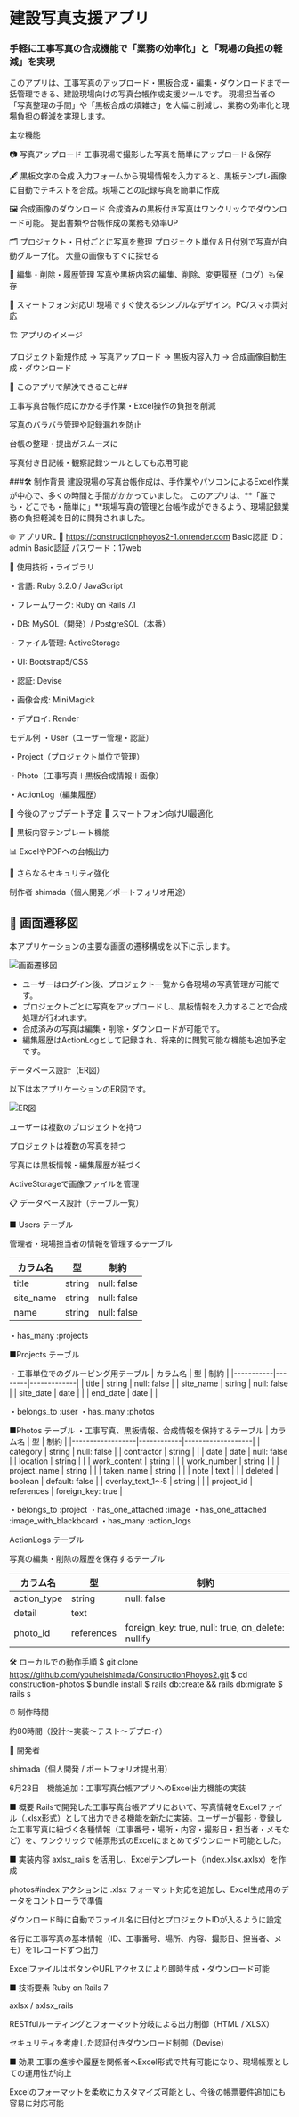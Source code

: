 # 建設写真支援アプリ

### 手軽に工事写真の合成機能で「業務の効率化」と「現場の負担の軽減」を実現

このアプリは、工事写真のアップロード・黒板合成・編集・ダウンロードまで一括管理できる、建設現場向けの写真台帳作成支援ツールです。
現場担当者の「写真整理の手間」や「黒板合成の煩雑さ」を大幅に削減し、業務の効率化と現場負担の軽減を実現します。

主な機能

📷 写真アップロード
   工事現場で撮影した写真を簡単にアップロード＆保存

🖋️ 黒板文字の合成
   入力フォームから現場情報を入力すると、黒板テンプレ画像に自動でテキストを合成。現場ごとの記録写真を簡単に作成
   
🖼️ 合成画像のダウンロード
  合成済みの黒板付き写真はワンクリックでダウンロード可能。
  提出書類や台帳作成の業務も効率UP

🗂️ プロジェクト・日付ごとに写真を整理
プロジェクト単位＆日付別で写真が自動グループ化。
大量の画像もすぐに探せる

📝 編集・削除・履歴管理
写真や黒板内容の編集、削除、変更履歴（ログ）も保存

📱 スマートフォン対応UI
現場ですぐ使えるシンプルなデザイン。PC/スマホ両対応

🏗️ アプリのイメージ

プロジェクト新規作成 → 写真アップロード → 黒板内容入力 → 合成画像自動生成・ダウンロード


🎯 このアプリで解決できること##

工事写真台帳作成にかかる手作業・Excel操作の負担を削減

写真のバラバラ管理や記録漏れを防止

台帳の整理・提出がスムーズに

写真付き日記帳・観察記録ツールとしても応用可能

###🛠️ 制作背景
 建設現場の写真台帳作成は、手作業やパソコンによるExcel作業が中心で、多くの時間と手間がかかっていました。
このアプリは、**「誰でも・どこでも・簡単に」**現場写真の管理と台帳作成ができるよう、現場記録業務の負担軽減を目的に開発されました。

🌐 アプリURL
 🔗 https://constructionphoyos2-1.onrender.com
 Basic認証 ID：admin
 Basic認証 パスワード：17web


🧱 使用技術・ライブラリ

・言語: Ruby 3.2.0 / JavaScript

・フレームワーク: Ruby on Rails 7.1

・DB: MySQL（開発）/ PostgreSQL（本番）

・ファイル管理: ActiveStorage

・UI: Bootstrap5/CSS

・認証: Devise

・画像合成: MiniMagick

・デプロイ: Render

モデル例
・User（ユーザー管理・認証）

・Project（プロジェクト単位で管理）

・Photo（工事写真＋黒板合成情報＋画像）

・ActionLog（編集履歴）

🚀 今後のアップデート予定
📱 スマートフォン向けUI最適化

📝 黒板内容テンプレート機能

📊 ExcelやPDFへの台帳出力

🔐 さらなるセキュリティ強化

制作者
shimada（個人開発／ポートフォリオ用途）

## 🧭 画面遷移図

本アプリケーションの主要な画面の遷移構成を以下に示します。

![画面遷移図](https://gyazo.com/7cc657e81ca4f6e584c4bcdbbdfdf26c/raw)

- ユーザーはログイン後、プロジェクト一覧から各現場の写真管理が可能です。
- プロジェクトごとに写真をアップロードし、黒板情報を入力することで合成処理が行われます。
- 合成済みの写真は編集・削除・ダウンロードが可能です。
- 編集履歴はActionLogとして記録され、将来的に閲覧可能な機能も追加予定です。

データベース設計（ER図）

以下は本アプリケーションのER図です。

![ER図](https://gyazo.com/8488fa9eb08a09639360788814f2918c/raw)


ユーザーは複数のプロジェクトを持つ

プロジェクトは複数の写真を持つ

写真には黒板情報・編集履歴が紐づく

ActiveStorageで画像ファイルを管理


📋 データベース設計（テーブル一覧）

■ Users テーブル

管理者・現場担当者の情報を管理するテーブル

| カラム名     | 型     | 制約        |
|-----------|--------|-------------|
| title     | string | null: false |
| site_name | string | null: false |
| name      | string | null: false |
・has_many :projects

■Projects テーブル

・工事単位でのグルーピング用テーブル
| カラム名     | 型     | 制約        |
|-----------|--------|-------------|
| title     | string | null: false |
| site_name | string | null: false |
| site_date | date   |             |
| end_date  | date   |             |

・belongs_to :user
・has_many :photos

■Photos テーブル
・工事写真、黒板情報、合成情報を保持するテーブル
| カラム名            | 型         | 制約              |
|------------------|------------|-------------------|
| category         | string     | null: false       |
| contractor       | string     |                   |
| date             | date       | null: false       |
| location         | string     |                   |
| work_content     | string     |                   |
| work_number      | string     |                   |
| project_name     | string     |                   |
| taken_name       | string     |                   |
| note             | text       |                   |
| deleted          | boolean    | default: false    |
| overlay_text_1～5 | string     |                   |
| project_id       | references | foreign_key: true |

・belongs_to :project
・has_one_attached :image
・has_one_attached :image_with_blackboard
・has_many :action_logs

ActionLogs テーブル

写真の編集・削除の履歴を保存するテーブル

| カラム名       | 型         | 制約                                              |
|-------------|------------|---------------------------------------------------|
| action_type | string     | null: false                                       |
| detail      | text       |                                                   |
| photo_id    | references | foreign_key: true, null: true, on_delete: nullify |

🛠️ ローカルでの動作手順
$ git clone https://github.com/youheishimada/ConstructionPhoyos2.git
$ cd construction-photos
$ bundle install
$ rails db:create && rails db:migrate
$ rails s

⏰ 制作時間

約80時間（設計〜実装〜テスト〜デプロイ）

👤 開発者

shimada（個人開発 / ポートフォリオ提出用）

6月23日　機能追加：工事写真台帳アプリへのExcel出力機能の実装

■ 概要
Railsで開発した工事写真台帳アプリにおいて、写真情報をExcelファイル（.xlsx形式）として出力できる機能を新たに実装。ユーザーが撮影・登録した工事写真に紐づく各種情報（工事番号・場所・内容・撮影日・担当者・メモなど）を、ワンクリックで帳票形式のExcelにまとめてダウンロード可能とした。

■ 実装内容
axlsx_rails を活用し、Excelテンプレート（index.xlsx.axlsx）を作成

photos#index アクションに .xlsx フォーマット対応を追加し、Excel生成用のデータをコントローラで準備

ダウンロード時に自動でファイル名に日付とプロジェクトIDが入るように設定

各行に工事写真の基本情報（ID、工事番号、場所、内容、撮影日、担当者、メモ）を1レコードずつ出力

ExcelファイルはボタンやURLアクセスにより即時生成・ダウンロード可能

■ 技術要素
Ruby on Rails 7

axlsx / axlsx_rails

RESTfulルーティングとフォーマット分岐による出力制御（HTML / XLSX）

セキュリティを考慮した認証付きダウンロード制御（Devise）

■ 効果
工事の進捗や履歴を関係者へExcel形式で共有可能になり、現場帳票としての運用性が向上

Excelのフォーマットを柔軟にカスタマイズ可能とし、今後の帳票要件追加にも容易に対応可能

